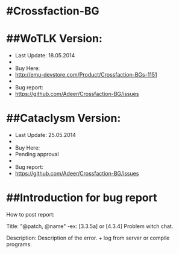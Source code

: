 #Crossfaction-BG
===============
##WoTLK Version:
===============
+ Last Update: 18.05.2014
+ 
+ Buy Here:
+ http://emu-devstore.com/Product/Crossfaction-BGs-1151
+ 
+ Bug report:
+ https://github.com/Adeer/Crossfaction-BG/issues

##Cataclysm Version:
===============
+ Last Update: 25.05.2014
+ 
+ Buy Here:
+ Pending approval
+ 
+ Bug report:
+ https://github.com/Adeer/Crossfaction-BG/issues
 

##Introduction for bug report
===============
How to post report:

Title: "@patch, @name"
-ex: [3.3.5a] or [4.3.4] Problem witch chat.

Description: Description of the error. + log from server or compile programs.

